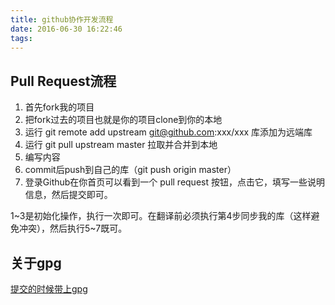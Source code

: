 ```yaml
---
title: github协作开发流程
date: 2016-06-30 16:22:46
tags:
---
```


## Pull Request流程

1. 首先fork我的项目
2. 把fork过去的项目也就是你的项目clone到你的本地
3. 运行 git remote add upstream  git@github.com:xxx/xxx 库添加为远端库
4. 运行 git pull upstream master 拉取并合并到本地
5. 编写内容
6. commit后push到自己的库（git push origin master）
7. 登录Github在你首页可以看到一个 pull request 按钮，点击它，填写一些说明信息，然后提交即可。

1~3是初始化操作，执行一次即可。在翻译前必须执行第4步同步我的库（这样避免冲突），然后执行5~7既可。

## 关于gpg
[提交的时候带上gpg](https://help.github.com/articles/signing-commits-using-gpg/)
